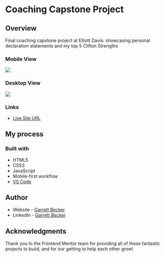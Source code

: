 # Coaching Capstone Project

## Overview

Final coaching capstone project at Elliott Davis: showcasing personal declaration statements and my top 5 Clifton Strengths

### Mobile View

![](./)

### Desktop View

![](./)

### Links

- [Live Site URL]()

## My process

### Built with

- HTML5
- CSS3
- JavaScript
- Mobile-first workflow
- [VS Code](https://code.visualstudio.com)

## Author

- Website - [Garrett Becker]()
- LinkedIn - [Garrett Becker](https://www.linkedin.com/in/garrett-becker-923b4a106/)

## Acknowledgments

Thank you to the Frontend Mentor team for providing all of these fantastic projects to build, and for our getting to help each other grow!